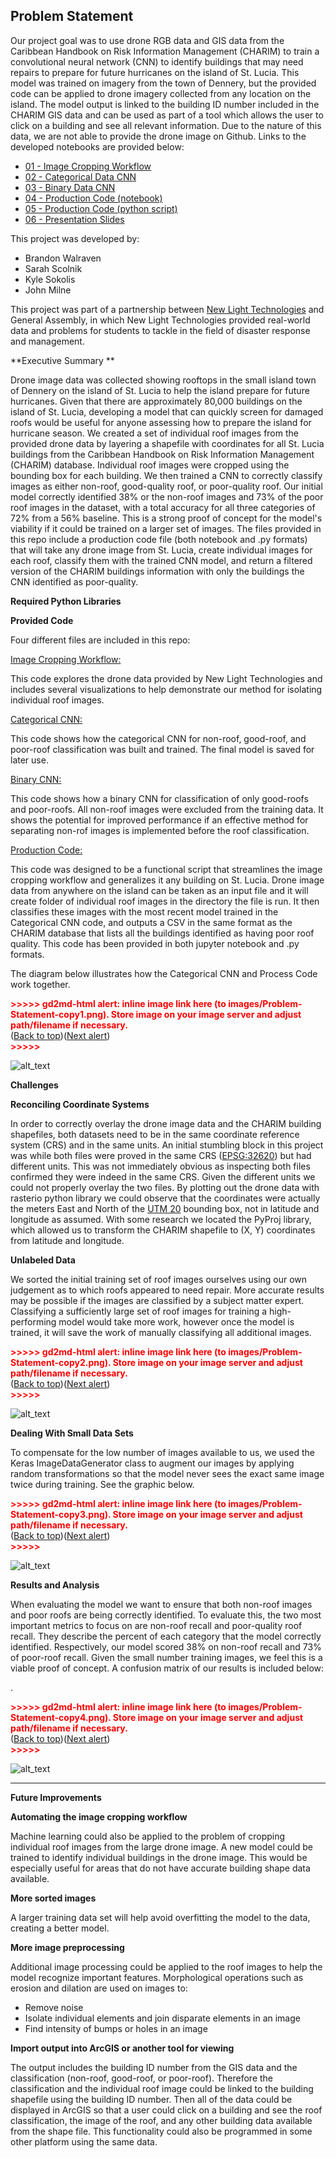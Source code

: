 **Problem Statement**
---

Our project goal was to use drone RGB data and GIS data from the Caribbean Handbook on Risk Information Management (CHARIM) to train a convolutional neural network (CNN) to identify buildings that may need repairs to prepare for future hurricanes on the island of St. Lucia. This model was trained on imagery from the town of Dennery, but the provided code can be applied to drone imagery collected from any location on the island. The model output is linked to the building ID number included in the CHARIM GIS data and can be used as part of a tool which allows the user to click on a building and see all relevant information. Due to the nature of this data, we are not able to provide the drone image on Github. Links to the developed notebooks are provided below:



*   [01 - Image Cropping Workflow](https://github.com/bcwalraven/st_lucia_roof_imagery/blob/master/01_image_cropping_workflow.ipynb)
*   [02 - Categorical Data CNN](https://github.com/bcwalraven/st_lucia_roof_imagery/blob/master/notebooks/02_process_code.ipynb)
*   [03 - Binary Data CNN](https://github.com/bcwalraven/st_lucia_roof_imagery/blob/master/03_binary_CNN.ipynb)
*   [04 - Production Code (notebook)](https://github.com/bcwalraven/st_lucia_roof_imagery/blob/master/04_process_code.ipynb)
*   [05 - Production Code (python script)](https://github.com/bcwalraven/st_lucia_roof_imagery/blob/master/05_process_code.py)
*   [06 - Presentation Slides](https://github.com/bcwalraven/st_lucia_roof_imagery/blob/master/06_Presentation_Code.pdf)

This project was developed by:



*   Brandon Walraven 
*   Sarah Scolnik
*   Kyle Sokolis
*   John Milne

This project was part of a partnership between [New Light Technologies](https://newlighttechnologies.com/) and General Assembly, in which New Light Technologies provided real-world data and problems for students to tackle in the field of disaster response and management.

**Executive Summary **

Drone image data was collected showing rooftops in the small island town of Dennery on the island of St. Lucia to help the island prepare for future hurricanes. Given that there are approximately 80,000 buildings on the island of St. Lucia, developing a model that can quickly screen for damaged roofs would be useful for anyone assessing how to prepare the island for hurricane season. We created a set of individual roof images from the provided drone data by layering a shapefile with coordinates for all St. Lucia buildings from the Caribbean Handbook on Risk Information Management (CHARIM) database. Individual roof images were cropped using the bounding box for each building. We then trained a CNN to correctly classify images as either non-roof, good-quality roof, or poor-quality roof. Our initial model correctly identified 38% or the non-roof images and 73% of the poor roof images in the dataset, with a total accuracy for all three categories of 72% from a 56% baseline. This is a strong proof of concept for the model's viability if it could be trained on a larger set of images. The files provided in this repo include a production code file (both notebook and .py formats) that will take any drone image from St. Lucia, create individual images for each roof, classify them with the trained CNN model, and return a filtered version of the CHARIM buildings information with only the buildings the CNN identified as poor-quality. 

**Required Python Libraries**





**Provided Code**

Four different files are included in this repo:

<span style="text-decoration:underline;">Image Cropping Workflow:</span>

This code explores the drone data provided by New Light Technologies and includes several visualizations to help demonstrate our method for isolating individual roof images.

<span style="text-decoration:underline;">Categorical CNN:</span>

This code shows how the categorical CNN for non-roof, good-roof, and poor-roof classification was built and trained. The final model is saved for later use.

<span style="text-decoration:underline;">Binary CNN:</span>

This code shows how a binary CNN for classification of only good-roofs and poor-roofs. All non-roof images were excluded from the training data. It shows the potential for improved performance if an effective method for separating non-rof images is implemented before the roof classification. 

<span style="text-decoration:underline;">Production Code:</span>

This code was designed to be a functional script that streamlines the image cropping workflow and generalizes it any building on St. Lucia. Drone image data from anywhere on the island can be taken as an input file and it will create folder of individual roof images in the directory the file is run. It then classifies these images with the most recent model trained in the Categorical CNN code, and outputs a CSV in the same format as the CHARIM database that lists all the buildings identified as having poor roof quality. This code has been provided in both jupyter notebook and .py formats. 

The diagram below illustrates how the Categorical CNN and Process Code work together.



<p id="gdcalert2" ><span style="color: red; font-weight: bold">>>>>>  gd2md-html alert: inline image link here (to images/Problem-Statement-copy1.png). Store image on your image server and adjust path/filename if necessary. </span><br>(<a href="#">Back to top</a>)(<a href="#gdcalert3">Next alert</a>)<br><span style="color: red; font-weight: bold">>>>>> </span></p>


![alt_text](images/Problem-Statement-copy1.png "image_tooltip")


**Challenges**

**Reconciling Coordinate Systems**

In order to correctly overlay the drone image data and the CHARIM building shapefiles, both datasets need to be in the same coordinate reference system (CRS) and in the same units. An initial stumbling block in this project was while both files were proved in the same CRS ([EPSG:32620](https://epsg.io/32620)) but had different units. This was not immediately obvious as inspecting both files confirmed they were indeed in the same CRS. Given the different units we could not properly overlay the two files. By plotting out the drone data with rasterio python library we could observe that the coordinates were actually the meters East and North of the [UTM 20](http://www.spatialreference.org/ref/epsg/wgs-84-utm-zone-20n/) bounding box, not in latitude and longitude as assumed. With some research we located the PyProj library, which allowed us to transform the CHARIM shapefile to (X, Y) coordinates from latitude and longitude. 

**Unlabeled Data**

We sorted the initial training set of roof images ourselves using our own judgement as to which roofs appeared to need repair. More accurate results may be possible if the images are classified by a subject matter expert. Classifying a sufficiently large set of roof images for training a high-performing model would take more work, however once the model is trained, it will save the work of manually classifying all additional images.



<p id="gdcalert3" ><span style="color: red; font-weight: bold">>>>>>  gd2md-html alert: inline image link here (to images/Problem-Statement-copy2.png). Store image on your image server and adjust path/filename if necessary. </span><br>(<a href="#">Back to top</a>)(<a href="#gdcalert4">Next alert</a>)<br><span style="color: red; font-weight: bold">>>>>> </span></p>


![alt_text](images/Problem-Statement-copy2.png "image_tooltip")


**Dealing With Small Data Sets**

To compensate for the low number of images available to us, we used the Keras ImageDataGenerator class to augment our images by applying random transformations so that the model never sees the exact same image twice during training. See the graphic below. 

 

<p id="gdcalert4" ><span style="color: red; font-weight: bold">>>>>>  gd2md-html alert: inline image link here (to images/Problem-Statement-copy3.png). Store image on your image server and adjust path/filename if necessary. </span><br>(<a href="#">Back to top</a>)(<a href="#gdcalert5">Next alert</a>)<br><span style="color: red; font-weight: bold">>>>>> </span></p>


![alt_text](images/Problem-Statement-copy3.png "image_tooltip")


**Results and Analysis**

When evaluating the model we want to ensure that both non-roof images and poor roofs are being correctly identified. To evaluate this, the two most important metrics to focus on are non-roof recall and poor-quality roof recall. They describe the percent of each category that the model correctly identified. Respectively, our model scored 38% on non-roof recall and 73% of poor-roof recall. Given the small number training images, we feel this is a viable proof of concept. A confusion matrix of our results is included below:

. 

<p id="gdcalert5" ><span style="color: red; font-weight: bold">>>>>>  gd2md-html alert: inline image link here (to images/Problem-Statement-copy4.png). Store image on your image server and adjust path/filename if necessary. </span><br>(<a href="#">Back to top</a>)(<a href="#gdcalert6">Next alert</a>)<br><span style="color: red; font-weight: bold">>>>>> </span></p>


![alt_text](images/Problem-Statement-copy4.png "image_tooltip")


** **

**Future Improvements**

**Automating the image cropping workflow**

Machine learning could also be applied to the problem of cropping individual roof images from the large drone image. A new model could be trained to identify individual buildings in the drone image. This would be especially useful for areas that do not have accurate building shape data available.

**More sorted images**

A larger training data set will help avoid overfitting the model to the data, creating a better model.

**More image preprocessing**

Additional image processing could be applied to the roof images to help the model recognize important features. Morphological operations such as erosion and dilation are used on images to: 



*   Remove noise
*   Isolate individual elements and join disparate elements in an image
*   Find intensity of bumps or holes in an image

**Import output into ArcGIS or another tool for viewing**

The output includes the building ID number from the GIS data and the classification (non-roof, good-roof, or poor-roof). Therefore the classification and the individual roof image could be linked to the building shapefile using the building ID number. Then all of the data could be displayed in ArcGIS so that a user could click on a building and see the roof classification, the image of the roof, and any other building data available from the shape file. This functionality could also be programmed in some other platform using the same data.
